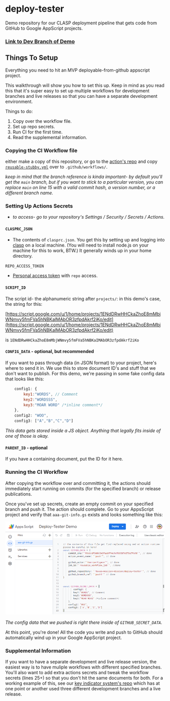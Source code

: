 # deploy-tester

Demo repository for our CLASP deployment pipeline that gets code from GitHub to Google AppScript projects.

### [Link to Dev Branch of Demo](https://script.google.com/d/1ENdDRwHHCkaZhoE8mMbjWNmvy5fmFVa5hNBKaIMAbOR3zfpdAkrf2iKo/edit?usp=sharing)

## Things To Setup

Everything you need to hit an MVP deployable-from-github appscript project.

This walkthrough will show you how to set this up.  Keep in mind as you read this that it's super easy to set up multiple workflows for development branches and live releases so that you can have a separate development environment.

Things to do:

1. Copy over the workflow file.
2. Set up repo secrets.
3. Run CI for the first time.
4. Read the supplemental information.

### Copying the CI Workflow file

either make a copy of this repository, or go to the [action's repo](https://github.com/texas-mcallen-mission/deploy-google-app-script-action-typescript) and copy [`reusable-stubby.yml`](https://github.com/texas-mcallen-mission/deploy-google-app-script-action-typescript/blob/main/.github/workflows/reusable-stubby.yml) over to ``.github/workflows/``.

*keep in mind that the branch reference is kinda important- by default you'll get the ``main`` branch, but if you want to stick to a particular version, you can replace ``main`` on line 15 with a valid commit hash, a version number, or a different branch name.*

### Setting Up Actions Secrets

- *to access- go to your repository's Settings / Security / Secrets / Actions.*

#### ``CLASPRC_JSON``

- The contents of ``clasprc.json``.  You get this by setting up and logging into [clasp](https://github.com/google/clasp) on a local machine.  (You will need to install node.js on your machine for this to work, BTW.)  It generally winds up in your home directory.

``REPO_ACCESS_TOKEN``

- [Personal access token](https://github.com/settings/tokens) with ``repo`` access.

#### ``SCRIPT_ID``

The script id- the alphanumeric string after ``projects/``: in this demo's case, the string for this:

[https://script.google.com/u/1/home/projects/1ENdDRwHHCkaZhoE8mMbjWNmvy5fmFVa5hNBKaIMAbOR3zfpdAkrf2iKo/edit](https://script.google.com/u/1/home/projects/1ENdDRwHHCkaZhoE8mMbjWNmvy5fmFVa5hNBKaIMAbOR3zfpdAkrf2iKo/edit)

is ``1ENdDRwHHCkaZhoE8mMbjWNmvy5fmFVa5hNBKaIMAbOR3zfpdAkrf2iKo``

#### ``CONFIG_DATA`` - optional, but recommended

If you want to pass through data (in JSON format) to your project, here's where to send it in.  We use this to store document ID's and stuff that we don't want to publish.  For this demo, we're passing in some fake config data that looks like this:

```js
    config1: {
        key1:"WORDS", // Comment
        key2:"WORDSSS",
        key3:"MOAR WORD" /*inline comment*/
    },
    config2: "WOO",
    config3: ["A","B","C","D"]
```

*This data gets stored inside a JS object.  Anything that legally fits inside of one of those is okay.*

#### ``PARENT_ID`` - optional

If you have a containing document, put the ID for it here.

### Running the CI Workflow

After copying the workflow over and committing it, the actions should immediately start running on commits (for the specified branch) or release publications.

Once you've set up secrets, create an empty commit on your specified branch and push it.  The action should complete.  Go to your AppsScript project and verify that ```aaa-git-info.gs``` exists and looks something like this:

![image of the google appscript project editor with a populated git-info file](docs/basic-deploy-working.png)

*The config data that we pushed is right there inside of ``GITHUB_SECRET_DATA``.*

At this point, you're done!  All the code you write and push to GitHub should automatically wind up in your Google AppScript project.

### Supplemental Information

If you want to have a separate development and live release version, the easiest way is to have muliple workflows with different specified branches.  You'll also want to add extra actions secrets and tweak the workflow secrets (lines 25+) so that you don't hit the same documents for both.  For a working example of this, see our [key indicator system's repo](https://github.com/texas-mcallen-mission/key-indicator-system) which has at one point or another used three different development branches and a live release.
